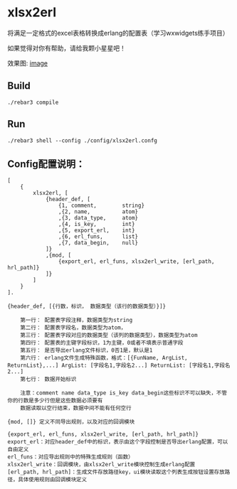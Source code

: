 xlsx2erl
=====

将满足一定格式的excel表格转换成erlang的配置表（学习wxwidgets练手项目）

如果觉得对你有帮助，请给我颗小星星吧！

效果图:
[image](效果图.png)

Build
-----

    ./rebar3 compile


Run
-----
    ./rebar3 shell --config ./config/xlsx2erl.confg


Config配置说明：
-----
    [
        {
            xlsx2erl, [
                {header_def, [
                    {1, comment,        string}
                    ,{2, name,          atom}
                    ,{3, data_type,     atom}
                    ,{4, is_key,        int}
                    ,{5, export_erl,    int}
                    ,{6, erl_funs,      list} 
                    ,{7, data_begin,    null}
                ]}
                ,{mod, [
                    {export_erl, erl_funs, xlsx2erl_write, [erl_path, hrl_path]}
                ]}
            ]
        }
    ].    

    {header_def, [{行数，标识， 数据类型（该行的数据类型）}]}
    
        第一行： 配置表字段注释，数据类型为string
        第二行： 配置表字段名，数据类型为atom，
        第三行： 配置表字段对应的数据类型（该列的数据类型），数据类型为atom
        第四行： 配置表的主键字段标识，1为主键，0或者不填表示普通字段
        第五行： 是否导出erlang文件标识，0否1是，默认是1
        第六行： erlang文件生成特殊函数，格式：[{FunName, ArgList, ReturnList},...] ArgList: [字段名1,字段名2...] ReturnList: [字段名1,字段名2...]
        第七行： 数据开始标识
    
        注意：comment name data_type is_key data_begin这些标识不可以缺失，不管你的行数是多少行但是这些数据必须要有
        数据读取以空行结束，数据中间不能有任何空行
    
    {mod, []} 定义不同导出规则，以及对应的回调模块
    
    {export_erl, erl_funs, xlsx2erl_write, [erl_path, hrl_path]}
    export_erl：对应header_def中的标识，表示由这个字段控制是否导出erlang配置，可以自由定义
    erl_funs：对应导出规则中的特殊生成规则（函数）
    xlsx2erl_write：回调模块，由xlsx2erl_write模块控制生成erlang配置
    [erl_path, hrl_path]：生成文件存放路径key，ui模块读取这个列表生成按钮设置存放路径，具体使用规则由回调模块定义
















